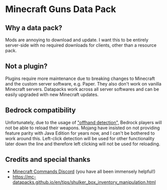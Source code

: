 # Minecraft Guns Data Pack
## Why a data pack?
Mods are annoying to download and update. I want this to be entirely server-side with no required downloads for clients, other than a resource pack.
## Not a plugin?
Plugins require more maintenance due to breaking changes to Minecraft and the custom server software, e.g. Paper. They also don't work on vanilla Minecraft servers. Datapacks work across all server softwares and can be easily upgraded with new Minecraft updates.
## Bedrock compatibility
Unfortunately, due to the usage of ["offhand detection",](https://youtu.be/vpZqPBEo-l0) Bedrock players will not be able to reload their weapons. Mojang have insisted on not providing feature parity with Java Edition for years now, and I can't be bothered to work around this. Left-click detection will be used for other functionality later down the line and therefore left clicking will not be used for reloading.
## Credits and special thanks
- [Minecraft Commands Discord](https://discord.gg/9wNcfsH) (you have all been immensely helpful!)
- https://mc-datapacks.github.io/en/tips/shulker_box_inventory_manipulation.html